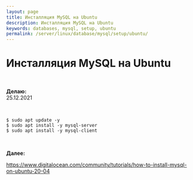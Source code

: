```yaml
---
layout: page
title: Инсталляция MySQL на Ubuntu
description: Инсталляция MySQL на Ubuntu
keywords: databases, mysql, setup, ubuntu
permalink: /server/linux/database/mysql/setup/ubuntu/
---
```


# Инсталляция MySQL на Ubuntu

<br/>

**Делаю:**  
25.12.2021

<br/>

```
$ sudo apt update -y
$ sudo apt install -y mysql-server
$ sudo apt install -y mysql-client
```

<br/>

**Далее:**

https://www.digitalocean.com/community/tutorials/how-to-install-mysql-on-ubuntu-20-04
